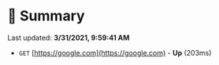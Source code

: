 # 📖 Summary
Last updated: **3/31/2021, 9:59:41 AM**

- `GET` [https://google.com](https://google.com) - **Up** (203ms)
